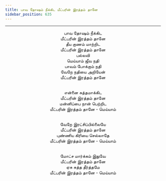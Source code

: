 ```yaml
---
title: பாவ தோஷம் நீக்கிட மீட்பரின் இரத்தம் தானே
sidebar_position: 635
---
```


---
<center>
பாவ தோஷம் நீக்கிட<br/>
மீட்பரின் இரத்தம் தானே<br/>
தீய குணம் மாற்றிட<br/>
மீட்பரின் இரத்தம் தானே<br/>
பல்லவி<br/>
மெய்யாம் ஜீவ நதி<br/>
பாவம் போக்கும் நதி<br/>
வேறே நதியை அறியேன்<br/>
மீட்பரின் இரத்தம் தானே<br/><br/>

என்னை சுத்தமாக்கிட<br/>
மீட்பரின் இரத்தம் தானே<br/>
மன்னிப்பை நான் பெற்றிட<br/>
மீட்பரின் இரத்தம் தானே        - மெய்யாம்<br/><br/>

வேறே இரட்சிப்பில்லையே<br/>
மீட்பரின் இரத்தம் தானே<br/>
புண்ணிய கிரியை செல்லாதே<br/>
மீட்பரின் இரத்தம் தானே        - மெய்யாம்<br/><br/>

மோட்ச மார்க்கம் இதுவே<br/>
மீட்பரின் இரத்தம் தானே<br/>
ஏசு சுத்த தீர்த்தமே<br/>
மீட்பரின் இரத்தம் தானே        - மெய்யாம்
</center>